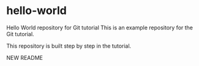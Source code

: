 # hello-world
Hello World repository for Git tutorial
This is an example repository for the Git tutorial.

This repository is built step by step in the tutorial.

NEW README

 

